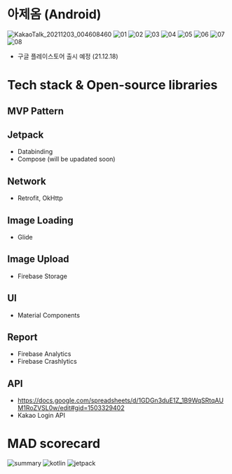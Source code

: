# 아제옴 (Android)
![KakaoTalk_20211203_004608460](https://user-images.githubusercontent.com/76798309/145388315-5c4adf42-ca50-44bd-9e19-5d7be47f2836.png)
![01](https://user-images.githubusercontent.com/76798309/145388347-92f409a9-620c-46b0-b265-5b2421fb9173.jpg)
![02](https://user-images.githubusercontent.com/76798309/145388351-5d04e4d7-31d9-404c-a628-7868ad0405d1.jpg)
![03](https://user-images.githubusercontent.com/76798309/145388355-34d220ab-b8b6-413a-854f-02d6b1c23196.jpg)
![04](https://user-images.githubusercontent.com/76798309/145388357-a037d2a9-f780-4143-a9b1-50f92fcb501a.jpg)
![05](https://user-images.githubusercontent.com/76798309/145388359-b4258b4f-1a82-4265-8d75-cd1865922271.jpg)
![06](https://user-images.githubusercontent.com/76798309/145388362-30cba17d-091d-4af9-93a4-969facd90fb2.jpg)
![07](https://user-images.githubusercontent.com/76798309/145388364-fa332d21-aa12-4b66-87e6-e2880a9f393a.jpg)
![08](https://user-images.githubusercontent.com/76798309/145388366-a9e67371-f2a2-48d6-89ab-4f7f8b1685ad.jpg)

- 구글 플레이스토어 출시 예정 (21.12.18)


# Tech stack & Open-source libraries
## MVP Pattern
## Jetpack
- Databinding
- Compose (will be upadated soon)

## Network
- Retrofit, OkHttp

## Image Loading 
- Glide

## Image Upload
- Firebase Storage

## UI
- Material Components

## Report
- Firebase Analytics
- Firebase Crashlytics

## API
- https://docs.google.com/spreadsheets/d/1GDGn3duE1Z_1B9WqSRtqAUM1RoZVSL0w/edit#gid=1503329402
- Kakao Login API



# MAD scorecard
![summary](https://user-images.githubusercontent.com/76798309/145354472-b3acdeb7-d2f7-4114-97aa-dab266e0a3ab.png)
![kotlin](https://user-images.githubusercontent.com/76798309/145389197-edf6b086-d288-4072-8981-8caf90223319.png)
![jetpack](https://user-images.githubusercontent.com/76798309/145389203-03ecca3f-a2e1-4c5c-b896-63345b820eb3.png)
